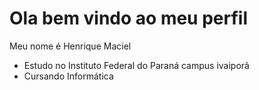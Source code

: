 # Ola bem vindo ao meu perfil

Meu nome é Henrique Maciel




- Estudo no Instituto Federal do Paraná campus ivaiporã
- Cursando Informática 

